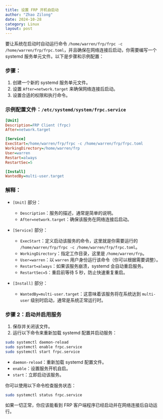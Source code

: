 ```yaml
---
title: 设置 FRP 开机自启动
author: "Zhao Zilong"
date: 2024-10-28
category: Linux
layout: post
---
```


要让系统在启动时自动运行命令 `/home/warren/frp/frpc -c /home/warren/frp/frpc.toml`，并且确保在网络连接后启动，你需要编写一个 systemd 服务单元文件。以下是步骤和示例配置：

### 步骤：
1. 创建一个新的 systemd 服务单元文件。
2. 设置 `After=network.target` 来确保网络连接后启动。
3. 设置合适的权限和执行命令。

### 示例配置文件：`/etc/systemd/system/frpc.service`

```ini
[Unit]
Description=FRP Client (frpc)
After=network.target

[Service]
ExecStart=/home/warren/frp/frpc -c /home/warren/frp/frpc.toml
WorkingDirectory=/home/warren/frp
User=warren
Restart=always
RestartSec=5

[Install]
WantedBy=multi-user.target
```

### 解释：
- `[Unit]` 部分：
  - `Description`：服务的描述，通常是简单的说明。
  - `After=network.target`：确保该服务在网络连接后启动。
  
- `[Service]` 部分：
  - `ExecStart`：定义启动该服务的命令，这里就是你需要运行的 `/home/warren/frp/frpc -c /home/warren/frp/frpc.toml`。
  - `WorkingDirectory`：指定工作目录，这里是 `/home/warren/frp`。
  - `User=warren`：以 `warren` 用户身份运行该命令（你可以根据需要调整）。
  - `Restart=always`：如果该服务崩溃，systemd 会自动重启服务。
  - `RestartSec=5`：重启前等待 5 秒，防止快速重复重启。
  
- `[Install]` 部分：
  - `WantedBy=multi-user.target`：这意味着该服务将在系统达到 `multi-user` 级别时启动，通常是系统正常运行时。

### 步骤 2：启动并启用服务

1. 保存并关闭该文件。
2. 运行以下命令来重新加载 systemd 配置并启动服务：

```bash
sudo systemctl daemon-reload
sudo systemctl enable frpc.service
sudo systemctl start frpc.service
```

- `daemon-reload`：重新加载 systemd 配置文件。
- `enable`：设置服务开机自启。
- `start`：立即启动该服务。

你可以使用以下命令检查服务状态：

```bash
sudo systemctl status frpc.service
```

如果一切正常，你应该能看到 FRP 客户端程序已经启动并在网络连接后自动运行。
